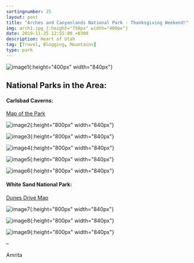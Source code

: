 ```yaml
---
sortingnumber: 25
layout: post
title: "Arches and Canyonlands National Park - Thanksgiving Weekend!"
img: arch1.jpg {:height="750px" width="400px"}
date: 2019-11-25 12:55:00 +0300
description: Heart of Utah
tag: [Travel, Blogging, Mountains]
type: park
---
```




![image1]({{site.baseurl}}/assets/img/el_paso_1.jpg){:height="400px" width="840px"}


## National Parks in the Area:



#### Carlsbad Caverns:

[Map of the Park](https://www.nps.gov/cave/planyourvisit/upload/cave_map.pdf)



![image2]({{site.baseurl}}/assets/img/el_paso_2.jpg){:height="800px" width="840px"}


![image3]({{site.baseurl}}/assets/img/el_paso_3.jpg){:height="800px" width="840px"}


![image4]({{site.baseurl}}/assets/img/el_paso_4.jpg){:height="800px" width="840px"}


![image5]({{site.baseurl}}/assets/img/el_paso_5.jpg){:height="800px" width="840px"}


![image6]({{site.baseurl}}/assets/img/el_paso_6.jpg){:height="800px" width="840px"}


#### White Sand National Park:

[Dunes Drive Map](https://www.nps.gov/whsa/planyourvisit/upload/Dunes_Drive_Map_8_11_16_-870KB_PDF.pdf)


![image7]({{site.baseurl}}/assets/img/el_paso_7.jpg){:height="800px" width="840px"}


![image8]({{site.baseurl}}/assets/img/el_paso_8.jpg){:height="800px" width="840px"}



![image9]({{site.baseurl}}/assets/img/el_paso_9.jpg){:height="800px" width="840px"}


–

Amrita
